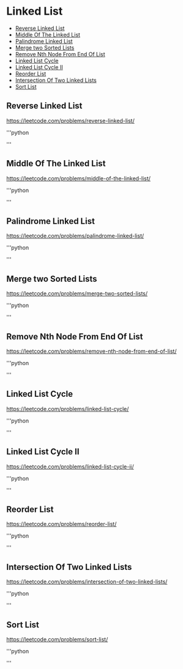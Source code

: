 # Linked List

+ [Reverse Linked List](#reverse-linked-list)
+ [Middle Of The Linked List](#middle-of-the-linked-list)
+ [Palindrome Linked List](#palindrome-linked-list)
+ [Merge two Sorted Lists](#merge-two-sorted-lists)
+ [Remove Nth Node From End Of List](#remove-nth-node-from-end-of-list)
+ [Linked List Cycle](#linked-list-cycle)
+ [Linked List Cycle II](#linked-list-cycle-ii)
+ [Reorder List](#reorder-list)
+ [Intersection Of Two Linked Lists](#intersection-of-two-linked-lists)
+ [Sort List](#sort-list)

## Reverse Linked List

https://leetcode.com/problems/reverse-linked-list/

'''python

'''

## Middle Of The Linked List

https://leetcode.com/problems/middle-of-the-linked-list/

'''python

'''

## Palindrome Linked List

https://leetcode.com/problems/palindrome-linked-list/

'''python

'''

## Merge two Sorted Lists

https://leetcode.com/problems/merge-two-sorted-lists/

'''python

'''

## Remove Nth Node From End Of List

https://leetcode.com/problems/remove-nth-node-from-end-of-list/

'''python

'''

## Linked List Cycle

https://leetcode.com/problems/linked-list-cycle/

'''python

'''

## Linked List Cycle II

https://leetcode.com/problems/linked-list-cycle-ii/

'''python

'''

## Reorder List

https://leetcode.com/problems/reorder-list/

'''python

'''

## Intersection Of Two Linked Lists

https://leetcode.com/problems/intersection-of-two-linked-lists/

'''python

'''

## Sort List

https://leetcode.com/problems/sort-list/

'''python

'''
